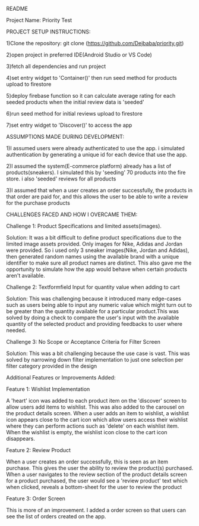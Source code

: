 README

Project Name: Priority Test

PROJECT SETUP INSTRUCTIONS:

1)Clone the repository: git clone (https://github.com/Dejbaba/priority.git)

2)open project in preferred IDE(Android Studio or VS Code)

3)fetch all dependencies and run project

4)set entry widget to 'Container()' then run seed method for products upload to firestore

5)deploy firebase function so it can calculate average rating for each seeded products when the initial review data is 'seeded'

6)run seed method for initial reviews upload to firestore

7)set entry widget to 'Discover()' to access the app

ASSUMPTIONS MADE DURING DEVELOPMENT:

1)I assumed users were already authenticated to use the app. i simulated authentication by generating a unique id for each device that use the app.

2)I assumed the system(E-commerce platform) already has a list of products(sneakers). I simulated this by 'seeding' 70 products into the fire store. i also 'seeded' reviews for all products

3)I assumed that when a user creates an order successfully, the products in that order are paid for, and this allows the user to be able to write a review for the purchase products

CHALLENGES FACED AND HOW I OVERCAME THEM:

Challenge 1: Product Specifications and limited assets(images).

Solution: It was a bit difficult to define product specifications due to the limited image assets provided. Only images for Nike, Adidas and Jordan were provided. So i used only 3 sneaker images(Nike, Jordan and Adidas), then generated random names using the available brand with a unique identifier to make sure all product names are distinct. This also gave me the opportunity to simulate how the app would behave
when certain products aren't available.

Challenge 2: Textformfield Input for quantity value when adding to cart

Solution: This was challenging because it introduced many edge-cases such as users being able to input any numeric value which might turn out to be greater than the quantity available for a particular product.This was solved by doing a check to compare the user's input with the available quantity of the selected product and providing feedbacks to user where needed.

Challenge 3: No Scope or Acceptance Criteria for Filter Screen

Solution: This was a bit challenging because the use case is vast. This was solved by narrowing down filter implementation to just one selection per filter category provided in the design

Additional Features or Improvements Added:

Feature 1: Wishlist Implementation

A 'heart' icon was added to each product item on the 'discover' screen to allow users add items to wishlist. This was also added 
to the carousel on the product details screen.
When a user adds an item to wishlist, a wishlist icon appears close to the cart icon which allow users access their wishlist where they can perform actions such
as 'delete' on each wishlist item. When the wishlist is empty, the wishlist icon close to the cart icon disappears.

Feature 2: Review Product

When a user creates an order successfully, this is seen as an item purchase. This gives the user the ability to review the product(s) purchased. When a user navigates to the 
review section of the product details screen for a product purchased, the user would see a 'review product' text which when clicked,
reveals a bottom-sheet for the user to review the product

Feature 3: Order Screen

This is more of an improvement. I added a order screen so that users can see the list of orders created on the app.

